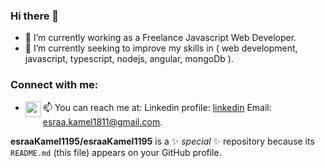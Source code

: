### Hi there 👋

- 🔭 I’m currently working as a Freelance Javascript Web Developer.
- 🌱 I’m currently seeking to improve my skills in ( web development, javascript, typescript, nodejs, angular, mongoDb ).

### Connect with me: 

- 📫 You can reach me at:
         Linkedin profile:  <img align="left" alt="mylinkedin | LinkedIn" width="25" src="https://www.svgrepo.com/show/299484/linkedin.svg" /> [linkedin]
         Email: esraa.kamel1811@gmail.com.


**esraaKamel1195/esraaKamel1195** is a ✨ _special_ ✨ repository because its `README.md` (this file) appears on your GitHub profile.


[linkedin]: https://www.linkedin.com/in/esraa-kamel-329961129/
[email]: esraa.kamel1811@gmail.com

<!-- Here are some ideas to get you started:

- 👯 I’m looking to collaborate on ...
- 🤔 I’m looking for help with ...
- 💬 Ask me about ...
- 😄 Pronouns: ...
- ⚡ Fun fact: ... -->

